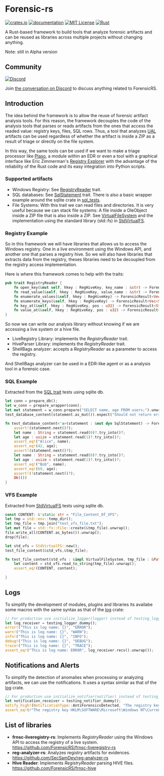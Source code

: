 # Forensic-rs
[![crates.io](https://img.shields.io/crates/v/forensic-rs.svg?style=for-the-badge&logo=rust)](https://crates.io/crates/forensic-rs) [![documentation](https://img.shields.io/badge/read%20the-docs-9cf.svg?style=for-the-badge&logo=docs.rs)](https://docs.rs/forensic-rs) [![MIT License](https://img.shields.io/crates/l/forensic-rs?style=for-the-badge)](https://github.com/ForensicRS/forensic-rs/blob/main/LICENSE) [![Rust](https://img.shields.io/github/actions/workflow/status/ForensicRS/forensic-rs/rust.yml?style=for-the-badge)](https://github.com/ForensicRS/forensic-rs/workflows/Rust/badge.svg?branch=main)


A Rust-based framework to build tools that analyze forensic artifacts and can be reused as libraries across multiple projects without changing anything.

Note: still in Alpha version

## Community

[![Discord][discord-badge]][chat-url]

Join [the conversation on Discord][chat-url] to discuss anything related to ForensicRS.

[chat-url]: https://discord.gg/uVq4289B
[discord-badge]: https://img.shields.io/badge/Discord-chat-5865F2?style=for-the-badge&logo=discord

## Introduction
The idea behind the framework is to allow the reuse of forensic artifact analysis tools. For this reason, the framework decouples the code of the analysis tools that parses or reads artifacts from the ones that access the readed value: registry keys, files, SQL rows. Thus, a tool that analyzes [UAL](https://learn.microsoft.com/en-us/windows-server/administration/user-access-logging/get-started-with-user-access-logging
) artifacts can be used regardless of whether the artifact is inside a ZIP as a result of triage or directly on the file system.

In this way, the same tools can be used if we want to make a triage processor like [Plaso](https://plaso.readthedocs.io/en/latest/), a module within an EDR or even a tool with a graphical interface like Eric Zimmerman's [Registry Explorer](https://ericzimmerman.github.io) with the advantage of the reliability of the Rust code and its easy integration into Python scripts.

### Supported artifacts

* Windows Registry: See [RegistryReader](./src/traits/registry.rs) trait.
* SQL databases: See [SqlStatement](./src/traits/sql.rs) trait. There is also a basic wrapper example around the sqlite crate in [sql_tests](./src/traits/sql.rs).
* File Systems: With this trait we can read files and directories. It is very useful because we can stack file systems: A file inside a OleObject inside a ZIP file that is also inside a ZIP. See [VirtualFileSystem](./src/traits/vfs.rs) and the implementation using the standard library (std::fs) in [StdVirtualFS](./src/core/fs.rs).


### Registry Example
So in this framework we will have libraries that allows us to access the Windows registry. One in a live environment using the Windows API, and another one that parses a registry hive.
So we will also have libraries that extracts data from the registry, theses libraries need to be decoupled from the registry access implementation.

Here is where this framework comes to help with the traits:

```rust
pub trait RegistryReader {
    fn open_key(&mut self, hkey : RegHiveKey, key_name : &str) -> ForensicResult<RegHiveKey>;
    fn read_value(&self, hkey : RegHiveKey, value_name : &str) -> ForensicResult<RegValue>;
    fn enumerate_values(&self, hkey : RegHiveKey) -> ForensicResult<Vec<String>>;
    fn enumerate_keys(&self, hkey : RegHiveKey) -> ForensicResult<Vec<String>>;
    fn key_at(&self, hkey : RegHiveKey, pos : u32) -> ForensicResult<String>;
    fn value_at(&self, hkey : RegHiveKey, pos : u32) -> ForensicResult<String>;
}
```

So now we can write our analysis library without knowing if we are accessing a live system or a hive file.
* LiveRegistry Library: implements the *RegistryReader* trait.
* HiveParser Library: implements the *RegistryReader* trait.
* ShellBags analyzer: accepts a *RegistryReader* as a parameter to access the registry.

And ShellBags analyzer can be used in a EDR-like agent or as a analysis tool in a forensic case.

### SQL Example 

Extracted from the [SQL trait](./src/traits/sql.rs) tests using sqlite db.
```rust
let conn = prepare_db();
let w_conn = prepare_wrapper(conn);
let mut statement = w_conn.prepare("SELECT name, age FROM users;").unwrap();
test_database_content(statement.as_mut()).expect("Should not return error");

fn test_database_content<'a>(statement : &mut dyn SqlStatement) -> ForensicResult<()> {
    assert!(statement.next()?);
    let name : String = statement.read(0)?.try_into()?;
    let age : usize = statement.read(1)?.try_into()?;
    assert_eq!("Alice", name);
    assert_eq!(42, age);
    assert!(statement.next()?);
    let name : String = statement.read(0)?.try_into()?;
    let age : usize = statement.read(1)?.try_into()?;
    assert_eq!("Bob", name);
    assert_eq!(69, age);
    assert!(!statement.next()?);
    Ok(())
}
```

### VFS Example
Extracted from [StdVirtualFS](./src/core/fs.rs) tests using sqlite db.

```rust
const CONTENT: &'static str = "File_Content_Of_VFS";
let tmp = std::env::temp_dir();
let tmp_file = tmp.join("test_vfs_file.txt");
let mut file = std::fs::File::create(&tmp_file).unwrap();
file.write_all(CONTENT.as_bytes()).unwrap();
drop(file);

let std_vfs = StdVirtualFS::new();
test_file_content(&std_vfs,&tmp_file);

fn test_file_content(std_vfs : &impl VirtualFileSystem, tmp_file : &PathBuf) {
    let content = std_vfs.read_to_string(tmp_file).unwrap();
    assert_eq!(CONTENT, content);
    
}
```

## Logs
To simplify the development of modules, plugins and libraries its availabe some macros with the same syntax as that of the [log](https://crates.io/crates/log) crate:
```rust
// For production use initialize_logger(logger) instead of testing_logger_dummy()
let log_receiver = testing_logger_dummy();
error!("This is log name: {}", "ERROR");
warn!("This is log name: {}", "WARN");
info!("This is log name: {}", "INFO");
debug!("This is log name: {}", "DEBUG");
trace!("This is log name: {}", "TRACE");
assert_eq!("This is log name: ERROR", log_receiver.recv().unwrap());
```


## Notifications and Alerts

To simplify the detection of anomalies when processing or analyzing artifacts, we can use the notifications. It uses a syntax similar as that of the [log](https://crates.io/crates/log) crate.
```rust
// For production use initialize_notifier(notifier) instead of testing_notifier_dummy()
let notification_receiver = testing_notifier_dummy();
notify_high!(NotificationType::AntiForensicsDetected, "The registry key {} is not present. The only possibility is that someone deleted it.", r"HKLM\SOFTWARE\Microsoft\Windows NT\CurrentVersion\ProfileList");
assert_eq!(r"The registry key HKLM\SOFTWARE\Microsoft\Windows NT\CurrentVersion\ProfileList is not present. The only possibility is that someone deleted it.", notification_receiver.recv().unwrap().data);
```

## List of libraries
* **frnsc-liveregistry-rs**: Implements *RegistryReader* using the Windows API to access the registry of a live system. https://github.com/ForensicRS/frnsc-liveregistry-rs
* **reg-analyzer-rs**: Analyzes registry artifacts for evidences. https://github.com/SecSamDev/reg-analyzer-rs
* **Hive Reader**: Implements *RegistryReader* parsing HIVE files. https://github.com/ForensicRS/frnsc-hive